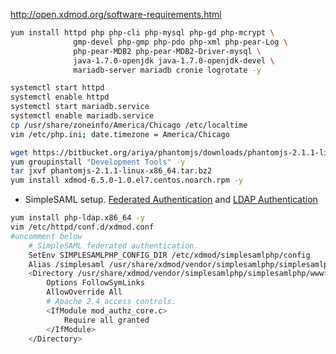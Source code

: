 http://open.xdmod.org/software-requirements.html

```bash
yum install httpd php php-cli php-mysql php-gd php-mcrypt \
              gmp-devel php-gmp php-pdo php-xml php-pear-Log \
              php-pear-MDB2 php-pear-MDB2-Driver-mysql \
              java-1.7.0-openjdk java-1.7.0-openjdk-devel \
              mariadb-server mariadb cronie logrotate -y
```
```bash
systemctl start httpd
systemctl enable httpd
systemctl start mariadb.service 
systemctl enable mariadb.service
cp /usr/share/zoneinfo/America/Chicago /etc/localtime
vim /etc/php.ini; date.timezone = America/Chicago
```
```bash
wget https://bitbucket.org/ariya/phantomjs/downloads/phantomjs-2.1.1-linux-x86_64.tar.bz2
yum groupinstall "Development Tools" -y
tar jxvf phantomjs-2.1.1-linux-x86_64.tar.bz2
yum install xdmod-6.5.0-1.0.el7.centos.noarch.rpm -y
```

- SimpleSAML setup. [Federated Authentication](http://open.xdmod.org/simpleSAMLphp.html) and [LDAP Authentication](http://open.xdmod.org/simpleSAMLphp-ldap.html)
```bash
yum install php-ldap.x86_64 -y
vim /etc/httpd/conf.d/xdmod.conf
#uncomment below
    # SimpleSAML federated authentication.
    SetEnv SIMPLESAMLPHP_CONFIG_DIR /etc/xdmod/simplesamlphp/config
    Alias /simplesaml /usr/share/xdmod/vendor/simplesamlphp/simplesamlphp/www
    <Directory /usr/share/xdmod/vendor/simplesamlphp/simplesamlphp/www>
        Options FollowSymLinks
        AllowOverride All
        # Apache 2.4 access controls.
        <IfModule mod_authz_core.c>
            Require all granted
        </IfModule>
    </Directory>
```
